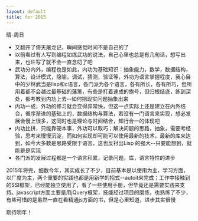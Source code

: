 ```yaml
---
layout: default
title: for 2015
---
```



晴-周日

+ 又翻开了倚天屠龙记，瞬间感觉时间不是自己的了
+ 以前看过有人写到编程如练武功的说法，自己心里也总是有几句话，想写出来，也许写了就不会一直念叨了吧
+ 武功分内外，编程也是如此，内功为基础知识：抽象能力，数学，数据结构，算法，设计模式，隐喻，调试，猜测，验证等，外功为语言掌握程度，我心目中的少林武当是lisp和c语言，各门派为各个语言，各有所长，各有所巧，但所用着都不会越过最基础的藩篱，有些是打着速成的旗号，但归根结底，练到深处，都考教到内功上去--如何把现实问题抽象出来
+ 内功一成，外功的修习就会变得异常快，但这一点实际上还是建立在内外结合，循序渐进的基础上的，数据结构与算法，若没有一门语言来实现，想必发展会慢上很多，这同时也是理论与时间结合，知行合一的体现吧
+ 内功比拼，只能靠硬本事，外功可以取巧；解决问题的思路，抽象，需要考经验，思考来慢慢沉淀，而如何实现却可能可以使用最新的技术，最新的库来达到，如今大多数是思路受限于语言，这也反衬出Lisp 的强大--只要能想到，就能是是实现
+ 各门派的发展过程都是一个语言积累，记录问题，库，语言特性的进步


2015年将完，细数今年，其实成长了不少，目前基本是以使用为主，学习方面，以广度为主，两个重要的实践也都是用新学的招式--autoit来完成；工作中接触到的SSI框架，已经能独立使用了，看了一些使用手册，但毕竟还是需要实践来支持。javascript方面主要是用jQuery框架，技能经过项目的磨练，也熟练了不少，有些可惜的是虽然一直在看精通js方面的书，但是心里知道，进步其实很慢

期待明年！